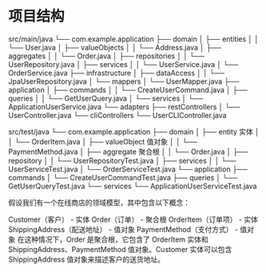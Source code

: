 # 项目结构
src/main/java
└── com.example.application
├── domain
│   ├── entities
│   │   └── User.java
│   ├── valueObjects
│   │   └── Address.java
│   ├── aggregates
│   │   └── Order.java
│   ├── repositories
│   │   └── UserRepository.java
│   ├── services
│   │   └── UserService.java
│   └── OrderService.java
├── infrastructure
│   ├── dataAccess
│   │   └── JpaUserRepository.java
│   └── mappers
│       └── UserMapper.java
├── application
│   ├── commands
│   │   └── CreateUserCommand.java
│   ├── queries
│   │   └── GetUserQuery.java
│   └── services
│       └── ApplicationUserService.java
└── adapters
├── restControllers
│   └── UserController.java
└── cliControllers
└── UserCLIController.java

src/test/java
└── com.example.application
├── domain
│   ├── entity 实体
│   │   └── OrderItem.java
│   ├── valueObject 值对象
│   │   └── PaymentMethod.java
│   ├── aggregate 聚合根
│   │   └── Order.java
│   ├── repository
│   │   └── UserRepositoryTest.java
│   ├── services
│   │   └── UserServiceTest.java
│   └── OrderServiceTest.java
└── application
├── commands
│   └── CreateUserCommandTest.java
├── queries
│   └── GetUserQueryTest.java
└── services
└── ApplicationUserServiceTest.java


假设我们有一个在线商店的领域模型，其中包含以下概念：

Customer（客户） - 实体
Order（订单） - 聚合根
OrderItem（订单项） - 实体
ShippingAddress（配送地址） - 值对象
PaymentMethod（支付方式） - 值对象
在这种情况下，Order 是聚合根，它包含了 OrderItem 实体和 ShippingAddress、PaymentMethod 值对象。Customer 实体可以包含 ShippingAddress 值对象来描述客户的送货地址。